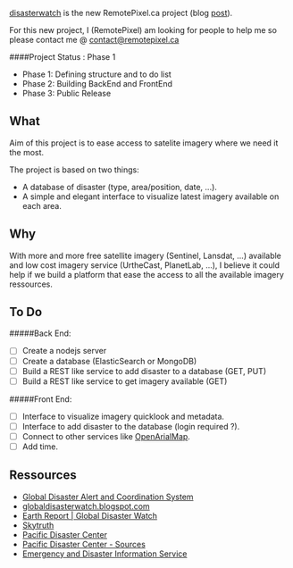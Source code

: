 

[disasterwatch](http://disasterwatch.remotepixel.ca) is the new RemotePixel.ca project (blog [post](http://remotepixel.ca/blog/disasterwatch-20151231.html)).

For this new project, I (RemotePixel) am looking for people to help me so please 
contact me @ contact@remotepixel.ca

####Project Status : Phase 1

- Phase 1: Defining structure and to do list
- Phase 2: Building BackEnd and FrontEnd
- Phase 3: Public Release

What
-------

Aim of this project is to ease access to satelite imagery where we need it the most.

The project is based on two things: 
* A database of disaster (type, area/position, date, ...).
* A simple and elegant interface to visualize latest imagery available on each area.

Why
-------

With more and more free satellite imagery (Sentinel, Lansdat, ...) available
and low cost imagery service (UrtheCast, PlanetLab, ...), I believe it could 
help if we build a platform that ease the access to all the available
imagery ressources.


To Do
-------

#####Back End:
- [ ] Create a nodejs server
- [ ] Create a database (ElasticSearch or MongoDB)
- [ ] Build a REST like service to add disaster to a database (GET, PUT)
- [ ] Build a REST like service to get imagery available (GET)
  
#####Front End:
- [ ] Interface to visualize imagery quicklook and metadata.
- [ ] Interface to add disaster to the database (login required ?).
- [ ] Connect to other services like [OpenArialMap](http://openaerialmap.org).
- [ ] Add time.

Ressources
-------
- [Global Disaster Alert and Coordination System](http://www.gdacs.org)
- [globaldisasterwatch.blogspot.com](http://globaldisasterwatch.blogspot.ca)
- [Earth Report | Global Disaster Watch](https://elispiritweaver.wordpress.com)
- [Skytruth](http://skytruth.org)
- [Pacific Disaster Center](http://atlas.pdc.org/atlas/)
- [Pacific Disaster Center - Sources](http://ghin.pdc.org/ghin/catalog/search/browse/browse.page)
- [Emergency and Disaster Information Service](http://hisz.rsoe.hu)
